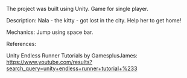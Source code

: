 The project was built using Unity. Game for single player. 

Description: Nala - the kitty - got lost in the city. Help her to get home!

Mechanics: Jump using space bar.

References:

Unity Endless Runner Tutorials by GamesplusJames: https://www.youtube.com/results?search_query=unity+endless+runner+tutorial+%233
